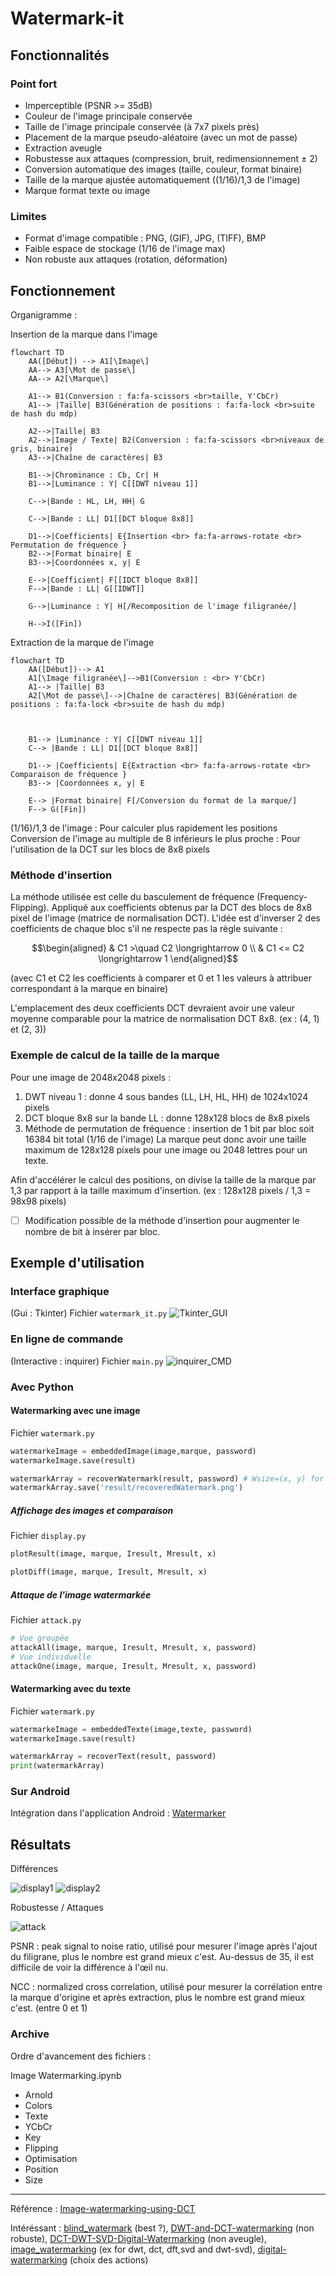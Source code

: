 # Watermark-it


## Fonctionnalités

### Point fort
- Imperceptible (PSNR >= 35dB)
- Couleur de l'image principale conservée
- Taille de l'image principale conservée (à 7x7 pixels près)
- Placement de la marque pseudo-aléatoire (avec un mot de passe)
- Extraction aveugle
- Robustesse aux attaques (compression, bruit, redimensionnement ± 2)
- Conversion automatique des images (taille, couleur, format binaire)
- Taille de la marque ajustée automatiquement ((1/16)/1,3 de l'image)
- Marque format texte ou image

### Limites
- Format d'image compatible : PNG, (GIF), JPG, (TIFF), BMP
- Faible espace de stockage (1/16 de l'image max)
- Non robuste aux attaques (rotation, déformation)


## Fonctionnement

Organigramme :

Insertion de la marque dans l'image
```mermaid
flowchart TD
    AA([Début]) --> A1[\Image\]
    AA--> A3[\Mot de passe\]
    AA--> A2[\Marque\]

    A1--> B1(Conversion : fa:fa-scissors <br>taille, Y'CbCr)
    A1--> |Taille| B3(Génération de positions : fa:fa-lock <br>suite de hash du mdp)
    
    A2-->|Taille| B3
    A2-->|Image / Texte| B2(Conversion : fa:fa-scissors <br>niveaux de gris, binaire)
    A3-->|Chaîne de caractères| B3

    B1-->|Chrominance : Cb, Cr| H
    B1-->|Luminance : Y| C[[DWT niveau 1]]

    C-->|Bande : HL, LH, HH| G

    C-->|Bande : LL| D1[[DCT bloque 8x8]] 

    D1-->|Coefficients| E{Insertion <br> fa:fa-arrows-rotate <br> Permutation de fréquence }
    B2-->|Format binaire| E
    B3-->|Coordonnées x, y| E

    E-->|Coefficient| F[[IDCT bloque 8x8]]
    F-->|Bande : LL| G[[IDWT]]
    
    G-->|Luminance : Y| H[/Recomposition de l'image filigranée/]
    
    H-->I([Fin])
```

Extraction de la marque de l'image
```mermaid
flowchart TD
    AA([Début])--> A1
    A1[\Image filigranée\]-->B1(Conversion : <br> Y'CbCr)
    A1--> |Taille| B3
    A2[\Mot de passe\]-->|Chaîne de caractères| B3(Génération de positions : fa:fa-lock <br>suite de hash du mdp)

    

    B1--> |Luminance : Y| C[[DWT niveau 1]]
    C--> |Bande : LL| D1[[DCT bloque 8x8]]  

    D1--> |Coefficients| E{Extraction <br> fa:fa-arrows-rotate <br> Comparaison de fréquence }
    B3--> |Coordonnées x, y| E

    E--> |Format binaire| F[/Conversion du format de la marque/]
    F--> G([Fin])
```

(1/16)/1,3 de l'image : Pour calculer plus rapidement les positions
Conversion de l'image au multiple de 8 inférieurs le plus proche : Pour l'utilisation de la DCT sur les blocs de 8x8 pixels



### Méthode d'insertion

La méthode utilisée est celle du basculement de fréquence (Frequency-Flipping). Appliqué aux coefficients obtenus par la DCT des blocs de 8x8 pixel de l'image (matrice de normalisation DCT). L'idée est d'inverser 2 des coefficients de chaque bloc s'il ne respecte pas la règle suivante :

$$\begin{aligned}
& C1 >\quad C2 \longrightarrow 0 \\
& C1 <= C2 \longrightarrow 1
\end{aligned}$$

(avec C1 et C2 les coefficients à comparer et 0 et 1 les valeurs à attribuer correspondant à la marque en binaire)

L'emplacement des deux coefficients DCT devraient avoir une valeur moyenne comparable pour la matrice de normalisation DCT 8x8. (ex : (4, 1) et (2, 3))



### Exemple de calcul de la taille de la marque

Pour une image de 2048x2048 pixels :
1) DWT niveau 1 : donne 4 sous bandes (LL, LH, HL, HH) de 1024x1024 pixels
2) DCT bloque 8x8 sur la bande LL : donne 128x128 blocs de 8x8 pixels
3) Méthode de permutation de fréquence : insertion de 1 bit par bloc soit 16384 bit total (1/16 de l'image)
La marque peut donc avoir une taille maximum de 128x128 pixels pour une image ou 2048 lettres pour un texte.

Afin d'accélérer le calcul des positions, on divise la taille de la marque par 1,3 par rapport à la taille maximum d'insertion. (ex : 128x128 pixels / 1,3 = 98x98 pixels)

- [ ] Modification possible de la méthode d'insertion pour augmenter le nombre de bit à insérer par bloc.




## Exemple d'utilisation

### Interface graphique 
(Gui : Tkinter)
Fichier `watermark_it.py`
![Tkinter_GUI](./result/Interface_GUI_python.png)

### En ligne de commande
(Interactive : inquirer)
Fichier `main.py`
![inquirer_CMD](./result/inquirer.png)

### Avec Python
#### Watermarking avec une image
Fichier `watermark.py`
```python
watermarkeImage = embeddedImage(image,marque, password) 
watermarkeImage.save(result)

watermarkArray = recoverWatermark(result, password) # Wsize=(x, y) for specific mark
watermarkArray.save('result/recoveredWatermark.png')
```

##### Affichage des images et comparaison
Fichier `display.py`
```python
plotResult(image, marque, Iresult, Mresult, x)

plotDiff(image, marque, Iresult, Mresult, x) 
```
##### Attaque de l'image watermarkée
Fichier `attack.py`
```python
# Vue groupée
attackAll(image, marque, Iresult, Mresult, x, password)
# Vue individuelle
attackOne(image, marque, Iresult, Mresult, x, password)
```

#### Watermarking avec du texte
Fichier `watermark.py`
```python
watermarkeImage = embeddedTexte(image,texte, password)
watermarkeImage.save(result)

watermarkArray = recoverText(result, password)
print(watermarkArray)
```

### Sur Android
Intégration dans l'application Android : [Watermarker](https://github.com/Skelrin/Watermarker)


## Résultats

Différences

![display1](./result/display1.png)
![display2](./result/display2.png)


Robustesse / Attaques

![attack](./result/attack.png)

PSNR : peak signal to noise ratio, utilisé pour mesurer l'image après l'ajout du filigrane, plus le nombre est grand mieux c'est. Au-dessus de 35, il est difficile de voir la différence à l'œil nu.

NCC : normalized cross correlation, utilisé pour mesurer la corrélation entre la marque d'origine et après extraction, plus le nombre est grand mieux c'est. (entre 0 et 1)


### Archive

Ordre d'avancement des fichiers : 

Image Watermarking.ipynb
- Arnold
- Colors
- Texte
- YCbCr
- Key
- Flipping
- Optimisation
- Position
- Size


---

Référence : 
[Image-watermarking-using-DCT](https://github.com/voilentKiller0/Image-watermarking-using-DCT)

Intéréssant :
[blind_watermark](https://github.com/guofei9987/blind_watermark) (best ?),
[DWT-and-DCT-watermarking](https://github.com/ChanonTonmai/DWT-and-DCT-watermarking) (non robuste),
[DCT-DWT-SVD-Digital-Watermarking](https://github.com/cyanaryan/DCT-DWT-SVD-Digital-Watermarking) (non aveugle),
[image_watermarking](https://github.com/lakshitadodeja/image_watermarking) (ex for dwt, dct, dft,svd and dwt-svd),
[digital-watermarking](https://github.com/hieunguyen1053/digital-watermarking) (choix des actions)

